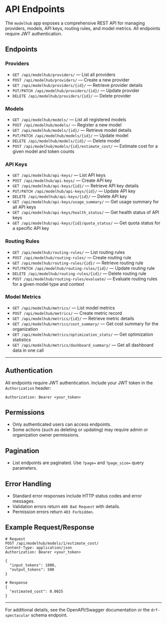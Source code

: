 # API Endpoints

The `modelhub` app exposes a comprehensive REST API for managing providers, models, API keys, routing rules, and model metrics. All endpoints require JWT authentication.

## Endpoints

### Providers
- `GET /api/modelhub/providers/` — List all providers
- `POST /api/modelhub/providers/` — Create a new provider
- `GET /api/modelhub/providers/{id}/` — Retrieve provider details
- `PUT/PATCH /api/modelhub/providers/{id}/` — Update provider
- `DELETE /api/modelhub/providers/{id}/` — Delete provider

### Models
- `GET /api/modelhub/models/` — List all registered models
- `POST /api/modelhub/models/` — Register a new model
- `GET /api/modelhub/models/{id}/` — Retrieve model details
- `PUT/PATCH /api/modelhub/models/{id}/` — Update model
- `DELETE /api/modelhub/models/{id}/` — Delete model
- `POST /api/modelhub/models/{id}/estimate_cost/` — Estimate cost for a given model and token counts

### API Keys
- `GET /api/modelhub/api-keys/` — List API keys
- `POST /api/modelhub/api-keys/` — Create API key
- `GET /api/modelhub/api-keys/{id}/` — Retrieve API key details
- `PUT/PATCH /api/modelhub/api-keys/{id}/` — Update API key
- `DELETE /api/modelhub/api-keys/{id}/` — Delete API key
- `GET /api/modelhub/api-keys/usage_summary/` — Get usage summary for all API keys
- `GET /api/modelhub/api-keys/health_status/` — Get health status of API keys
- `GET /api/modelhub/api-keys/{id}/quota_status/` — Get quota status for a specific API key

### Routing Rules
- `GET /api/modelhub/routing-rules/` — List routing rules
- `POST /api/modelhub/routing-rules/` — Create routing rule
- `GET /api/modelhub/routing-rules/{id}/` — Retrieve routing rule
- `PUT/PATCH /api/modelhub/routing-rules/{id}/` — Update routing rule
- `DELETE /api/modelhub/routing-rules/{id}/` — Delete routing rule
- `POST /api/modelhub/routing-rules/evaluate/` — Evaluate routing rules for a given model type and context

### Model Metrics
- `GET /api/modelhub/metrics/` — List model metrics
- `POST /api/modelhub/metrics/` — Create metric record
- `GET /api/modelhub/metrics/{id}/` — Retrieve metric details
- `GET /api/modelhub/metrics/cost_summary/` — Get cost summary for the organization
- `GET /api/modelhub/metrics/optimization_stats/` — Get optimization statistics
- `GET /api/modelhub/metrics/dashboard_summary/` — Get all dashboard data in one call

---

## Authentication
All endpoints require JWT authentication. Include your JWT token in the `Authorization` header:
```
Authorization: Bearer <your_token>
```

## Permissions
- Only authenticated users can access endpoints.
- Some actions (such as deleting or updating) may require admin or organization owner permissions.

## Pagination
- List endpoints are paginated. Use `?page=` and `?page_size=` query parameters.

## Error Handling
- Standard error responses include HTTP status codes and error messages.
- Validation errors return `400 Bad Request` with details.
- Permission errors return `403 Forbidden`.

## Example Request/Response
```http
# Request
POST /api/modelhub/models/1/estimate_cost/
Content-Type: application/json
Authorization: Bearer <your_token>

{
  "input_tokens": 1000,
  "output_tokens": 500
}

# Response
{
  "estimated_cost": 0.0025
}
```

---

For additional details, see the OpenAPI/Swagger documentation or the `drf-spectacular` schema endpoint.
